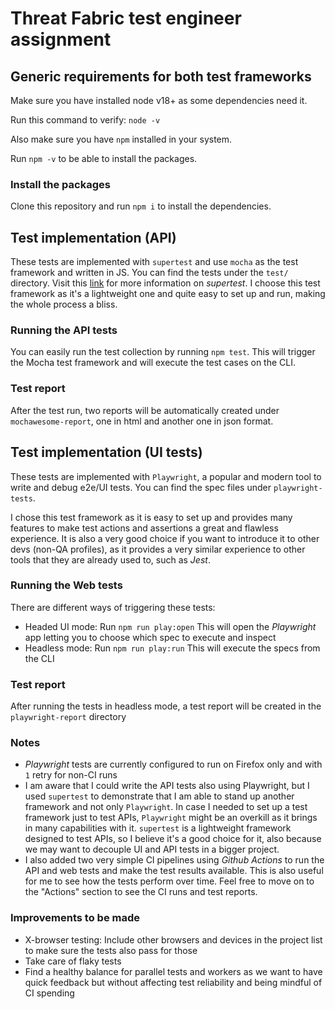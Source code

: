 # Threat Fabric test engineer assignment

## Generic requirements for both test frameworks

Make sure you have installed node v18+ as some dependencies need it.

Run this command to verify: `node -v`

Also make sure you have `npm` installed in your system.

Run `npm -v` to be able to install the packages.

### Install the packages

Clone this repository and run `npm i` to install the dependencies.

## Test implementation (API)

These tests are implemented with `supertest` and use `mocha` as the test framework and written in JS. You can find the tests under the `test/` directory. Visit this [link](https://www.npmjs.com/package/supertest) for more information on _supertest_. I choose this test framework as it's a lightweight one and quite easy to set up and run, making the whole process a bliss.

### Running the API tests

You can easily run the test collection by running `npm test`. This will trigger the Mocha test framework and will execute the test cases on the CLI.

### Test report

After the test run, two reports will be automatically created under `mochawesome-report`, one in html and another one in json format.

## Test implementation (UI tests)

These tests are implemented with `Playwright`, a popular and modern tool to write and debug e2e/UI tests. You can find the spec files under `playwright-tests`.

I chose this test framework as it is easy to set up and provides many features to make test actions and assertions a great and flawless experience. It is also a very good choice if you want to introduce it to other devs (non-QA profiles), as it provides a very similar experience to other tools that they are already used to, such as _Jest_.

### Running the Web tests

There are different ways of triggering these tests:

- Headed UI mode: Run `npm run play:open` This will open the _Playwright_ app letting you to choose which spec to execute and inspect
- Headless mode: Run `npm run play:run` This will execute the specs from the CLI

### Test report

After running the tests in headless mode, a test report will be created in the `playwright-report` directory

### Notes

- _Playwright_ tests are currently configured to run on Firefox only and with `1` retry for non-CI runs
- I am aware that I could write the API tests also using Playwright, but I used `supertest` to demonstrate that I am able to stand up another framework and not only `Playwright`. In case I needed to set up a test framework just to test APIs, `Playwright` might be an overkill as it brings in many capabilities with it. `supertest` is a lightweight framework designed to test APIs, so I believe it's a good choice for it, also because we may want to decouple UI and API tests in a bigger project.
- I also added two very simple CI pipelines using _Github Actions_ to run the API and web tests and make the test results available. This is also useful for me to see how the tests perform over time. Feel free to move on to the "Actions" section to see the CI runs and test reports.

### Improvements to be made

- X-browser testing: Include other browsers and devices in the project list to make sure the tests also pass for those
- Take care of flaky tests
- Find a healthy balance for parallel tests and workers as we want to have quick feedback but without affecting test reliability and being mindful of CI spending
